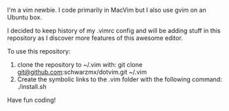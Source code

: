 I'm a vim newbie. I code primarily in MacVim but I also use gvim on an Ubuntu box.

I decided to keep history of my .vimrc config and will be adding stuff in this repository
as I discover more features of this awesome editor.

To use this repository:

1. clone the repository to ~/.vim with:
        git clone git@github.com:schwarzmx/dotvim.git ~/.vim
2. Create the symbolic links to the .vim folder with the following command:
        ./install.sh

Have fun coding!
